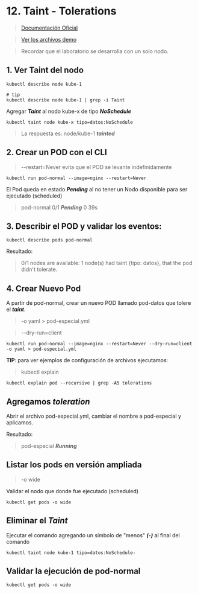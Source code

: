 # 12. Taint - Tolerations <!-- omit in TOC -->

> [Documentación Oficial](https://kubernetes.io/docs/concepts/scheduling-eviction/taint-and-toleration/)

> [Ver los archivos demo](./kubelabs-files-demo)

> Recordar que el laboratorio se desarrolla con un solo nodo.

## 1. Ver Taint del nodo
```vim
kubectl describe node kube-1

# tip
kubectl describe node kube-1 | grep -i Taint
```

Agregar ***Taint*** al nodo kube-x de tipo ***NoSchedule***
```vim
kubectl taint node kube-x tipo=datos:NoSchedule
```

> La respuesta es: node/kube-1 ***tainted***

## 2. Crear un POD con el CLI
> --restart=Never evita que el POD se levante indefinidamente
```vim
kubectl run pod-normal --image=nginx --restart=Never
```
El Pod queda en estado ***Pending*** al no tener un Nodo disponible para ser ejecutado (scheduled)
> pod-normal           0/1     ***Pending***   0          39s

## 3. Describir el POD y validar los eventos:
```vim
kubectl describe pods pod-normal
```
Resultado:
>0/1 nodes are available: 1 node(s) had taint {tipo: datos}, that the pod didn't tolerate.


## 4. Crear Nuevo Pod
A partir de pod-normal, crear un nuevo POD llamado pod-datos que tolere el ***taint***.

> -o yaml > pod-especial.yml

> --dry-run=client

```vim
kubectl run pod-normal --image=nginx --restart=Never --dry-run=client -o yaml > pod-especial.yml
```


**TIP**: para ver ejemplos de configuración de archivos ejecutamos:
> kubectl explain
```vim
kubectl explain pod --recursive | grep -A5 tolerations
```

## Agregamos ***toleration***
Abrir el archivo pod-especial.yml, cambiar el nombre a pod-especial y aplicamos.

Resultado:
> pod-especial ***Running***

## Listar los pods en versión ampliada
> -o wide

Validar el nodo que donde fue ejecutado (scheduled)
```vim
kubectl get pods -o wide
```

## Eliminar el ***Taint***
Ejecutar el comando agregando un símbolo de "menos" ***(-)*** al final del comando
```vim
kubectl taint node kube-1 tipo=datos:NoSchedule-
```

## Validar la ejecución de pod-normal
```vim
kubectl get pods -o wide
```
